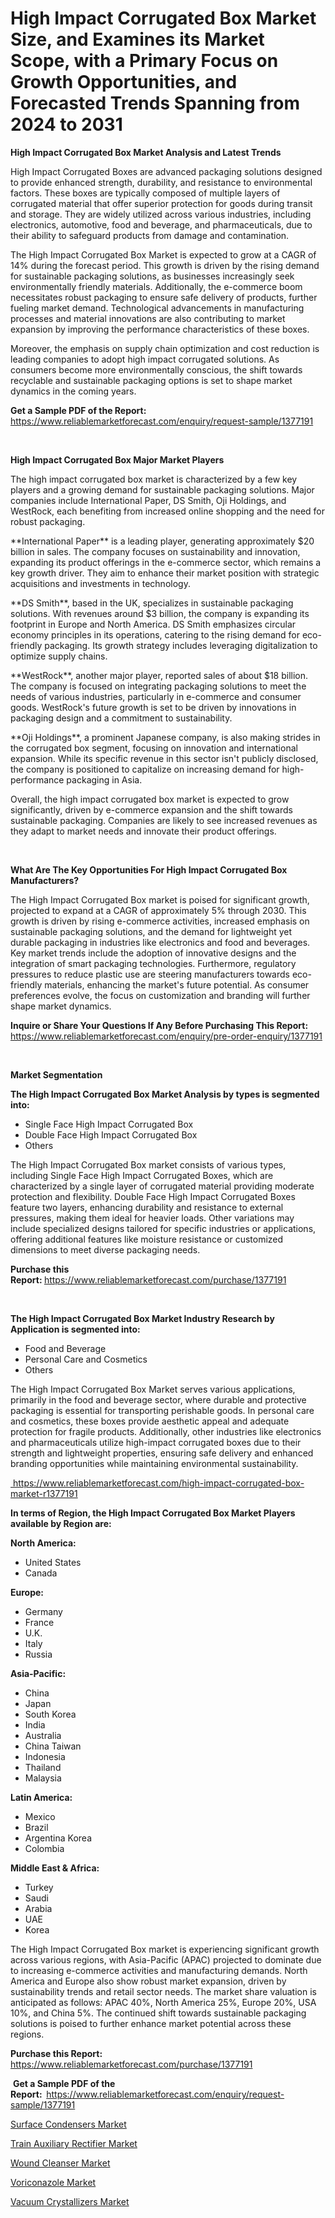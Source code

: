 <p><h1>High Impact Corrugated Box Market Size, and Examines its Market Scope, with a Primary Focus on Growth Opportunities, and Forecasted Trends Spanning from 2024 to 2031</h1></p><p><strong>High Impact Corrugated Box Market Analysis and Latest Trends</strong></p>
<p><p>High Impact Corrugated Boxes are advanced packaging solutions designed to provide enhanced strength, durability, and resistance to environmental factors. These boxes are typically composed of multiple layers of corrugated material that offer superior protection for goods during transit and storage. They are widely utilized across various industries, including electronics, automotive, food and beverage, and pharmaceuticals, due to their ability to safeguard products from damage and contamination.</p><p>The High Impact Corrugated Box Market is expected to grow at a CAGR of 14% during the forecast period. This growth is driven by the rising demand for sustainable packaging solutions, as businesses increasingly seek environmentally friendly materials. Additionally, the e-commerce boom necessitates robust packaging to ensure safe delivery of products, further fueling market demand. Technological advancements in manufacturing processes and material innovations are also contributing to market expansion by improving the performance characteristics of these boxes. </p><p>Moreover, the emphasis on supply chain optimization and cost reduction is leading companies to adopt high impact corrugated solutions. As consumers become more environmentally conscious, the shift towards recyclable and sustainable packaging options is set to shape market dynamics in the coming years.</p></p>
<p><strong>Get a Sample PDF of the Report:&nbsp;</strong> <a href="https://www.reliablemarketforecast.com/enquiry/request-sample/1377191?utm_campaign=1170&utm_medium=2&utm_source=Github&utm_content=ia&utm_term=23102024&utm_id=high-impact-corrugated-box">https://www.reliablemarketforecast.com/enquiry/request-sample/1377191</a></p>
<p>&nbsp;</p>
<p><strong>High Impact Corrugated Box Major Market Players</strong></p>
<p><p>The high impact corrugated box market is characterized by a few key players and a growing demand for sustainable packaging solutions. Major companies include International Paper, DS Smith, Oji Holdings, and WestRock, each benefiting from increased online shopping and the need for robust packaging.</p><p>**International Paper** is a leading player, generating approximately $20 billion in sales. The company focuses on sustainability and innovation, expanding its product offerings in the e-commerce sector, which remains a key growth driver. They aim to enhance their market position with strategic acquisitions and investments in technology.</p><p>**DS Smith**, based in the UK, specializes in sustainable packaging solutions. With revenues around $3 billion, the company is expanding its footprint in Europe and North America. DS Smith emphasizes circular economy principles in its operations, catering to the rising demand for eco-friendly packaging. Its growth strategy includes leveraging digitalization to optimize supply chains.</p><p>**WestRock**, another major player, reported sales of about $18 billion. The company is focused on integrating packaging solutions to meet the needs of various industries, particularly in e-commerce and consumer goods. WestRock's future growth is set to be driven by innovations in packaging design and a commitment to sustainability.</p><p>**Oji Holdings**, a prominent Japanese company, is also making strides in the corrugated box segment, focusing on innovation and international expansion. While its specific revenue in this sector isn't publicly disclosed, the company is positioned to capitalize on increasing demand for high-performance packaging in Asia.</p><p>Overall, the high impact corrugated box market is expected to grow significantly, driven by e-commerce expansion and the shift towards sustainable packaging. Companies are likely to see increased revenues as they adapt to market needs and innovate their product offerings.</p></p>
<p>&nbsp;</p>
<p><strong>What Are The Key Opportunities For High Impact Corrugated Box Manufacturers?</strong></p>
<p><p>The High Impact Corrugated Box market is poised for significant growth, projected to expand at a CAGR of approximately 5% through 2030. This growth is driven by rising e-commerce activities, increased emphasis on sustainable packaging solutions, and the demand for lightweight yet durable packaging in industries like electronics and food and beverages. Key market trends include the adoption of innovative designs and the integration of smart packaging technologies. Furthermore, regulatory pressures to reduce plastic use are steering manufacturers towards eco-friendly materials, enhancing the market's future potential. As consumer preferences evolve, the focus on customization and branding will further shape market dynamics.</p></p>
<p><strong>Inquire or Share Your Questions If Any Before Purchasing This Report:</strong> <a href="https://www.reliablemarketforecast.com/enquiry/pre-order-enquiry/1377191?utm_campaign=1170&utm_medium=2&utm_source=Github&utm_content=ia&utm_term=23102024&utm_id=high-impact-corrugated-box">https://www.reliablemarketforecast.com/enquiry/pre-order-enquiry/1377191</a></p>
<p>&nbsp;</p>
<p><strong>Market Segmentation</strong></p>
<p><strong>The High Impact Corrugated Box Market Analysis by types is segmented into:</strong></p>
<p><ul><li>Single Face High Impact Corrugated Box</li><li>Double Face High Impact Corrugated Box</li><li>Others</li></ul></p>
<p><p>The High Impact Corrugated Box market consists of various types, including Single Face High Impact Corrugated Boxes, which are characterized by a single layer of corrugated material providing moderate protection and flexibility. Double Face High Impact Corrugated Boxes feature two layers, enhancing durability and resistance to external pressures, making them ideal for heavier loads. Other variations may include specialized designs tailored for specific industries or applications, offering additional features like moisture resistance or customized dimensions to meet diverse packaging needs.</p></p>
<p><strong>Purchase this Report:&nbsp;</strong><a href="https://www.reliablemarketforecast.com/purchase/1377191?utm_campaign=1170&utm_medium=2&utm_source=Github&utm_content=ia&utm_term=23102024&utm_id=high-impact-corrugated-box">https://www.reliablemarketforecast.com/purchase/1377191</a></p>
<p>&nbsp;</p>
<p><strong>The High Impact Corrugated Box Market Industry Research by Application is segmented into:</strong></p>
<p><ul><li>Food and Beverage</li><li>Personal Care and Cosmetics</li><li>Others</li></ul></p>
<p><p>The High Impact Corrugated Box Market serves various applications, primarily in the food and beverage sector, where durable and protective packaging is essential for transporting perishable goods. In personal care and cosmetics, these boxes provide aesthetic appeal and adequate protection for fragile products. Additionally, other industries like electronics and pharmaceuticals utilize high-impact corrugated boxes due to their strength and lightweight properties, ensuring safe delivery and enhanced branding opportunities while maintaining environmental sustainability.</p></p>
<p><a href="https://www.reliablemarketforecast.com/high-impact-corrugated-box-market-r1377191?utm_campaign=1170&utm_medium=2&utm_source=Github&utm_content=ia&utm_term=23102024&utm_id=high-impact-corrugated-box">&nbsp;https://www.reliablemarketforecast.com/high-impact-corrugated-box-market-r1377191</a></p>
<p><strong>In terms of Region, the High Impact Corrugated Box Market Players available by Region are:</strong></p>
<p>
    <p> <strong> North America: </strong>
        <ul>
            <li>United States</li>
            <li>Canada</li>
        </ul>
        </p> 
    <p> <strong> Europe: </strong>
        <ul>
            <li>Germany</li>
            <li>France</li>
            <li>U.K.</li>
            <li>Italy</li>
            <li>Russia</li>
        </ul>
        </p> 
    <p> <strong> Asia-Pacific: </strong>
        <ul>
            <li>China</li>
            <li>Japan</li>
            <li>South Korea</li>
            <li>India</li>
            <li>Australia</li>
            <li>China Taiwan</li>
            <li>Indonesia</li>
            <li>Thailand</li>
            <li>Malaysia</li>
        </ul>
        </p> 
    <p> <strong> Latin America: </strong>
        <ul>
            <li>Mexico</li>
            <li>Brazil</li>
            <li>Argentina Korea</li>
            <li>Colombia</li>
        </ul>
        </p> 
    <p> <strong> Middle East & Africa: </strong>
        <ul>
            <li>Turkey</li>
            <li>Saudi</li>
            <li>Arabia</li>
            <li>UAE</li>
            <li>Korea</li>
        </ul>
    </p>
    </p>
<p><p>The High Impact Corrugated Box market is experiencing significant growth across various regions, with Asia-Pacific (APAC) projected to dominate due to increasing e-commerce activities and manufacturing demands. North America and Europe also show robust market expansion, driven by sustainability trends and retail sector needs. The market share valuation is anticipated as follows: APAC 40%, North America 25%, Europe 20%, USA 10%, and China 5%. The continued shift towards sustainable packaging solutions is poised to further enhance market potential across these regions.</p></p>
<p><strong>Purchase this Report: </strong><a href="https://www.reliablemarketforecast.com/purchase/1377191?utm_campaign=1170&utm_medium=2&utm_source=Github&utm_content=ia&utm_term=23102024&utm_id=high-impact-corrugated-box">https://www.reliablemarketforecast.com/purchase/1377191</a></p>
<p>&nbsp;<strong>Get a Sample PDF of the Report:&nbsp;&nbsp;</strong><a href="https://www.reliablemarketforecast.com/enquiry/request-sample/1377191?utm_campaign=1170&utm_medium=2&utm_source=Github&utm_content=ia&utm_term=23102024&utm_id=high-impact-corrugated-box">https://www.reliablemarketforecast.com/enquiry/request-sample/1377191</a></p>
<p><strong></strong></p>
<p><p><a href="https://issuu.com/reportprime-2/docs/surface-condensers-market-size-2030_68a166332f3e8a?utm_campaign=1170&utm_medium=2&utm_source=Github&utm_content=ia&utm_term=23102024&utm_id=high-impact-corrugated-box">Surface Condensers Market</a></p><p><a href="https://github.com/angilaguardtd7/Market-Research-Report-List-1/blob/main/train-auxiliary-rectifier-market.md?utm_campaign=1170&utm_medium=2&utm_source=Github&utm_content=ia&utm_term=23102024&utm_id=high-impact-corrugated-box">Train Auxiliary Rectifier Market</a></p><p><a href="https://www.linkedin.com/pulse/comprehensive-wound-cleanser-market-report-regional-exefc?utm_campaign=1170&utm_medium=2&utm_source=Github&utm_content=ia&utm_term=23102024&utm_id=high-impact-corrugated-box">Wound Cleanser Market</a></p><p><a href="https://www.linkedin.com/pulse/decoding-voriconazole-market-signals-growth-algorithms-ge6jc?utm_campaign=1170&utm_medium=2&utm_source=Github&utm_content=ia&utm_term=23102024&utm_id=high-impact-corrugated-box">Voriconazole Market</a></p><p><a href="https://issuu.com/reportprime-2/docs/vacuum-crystallizers-market-size-20_401704231063ec?utm_campaign=1170&utm_medium=2&utm_source=Github&utm_content=ia&utm_term=23102024&utm_id=high-impact-corrugated-box">Vacuum Crystallizers Market</a></p></p>